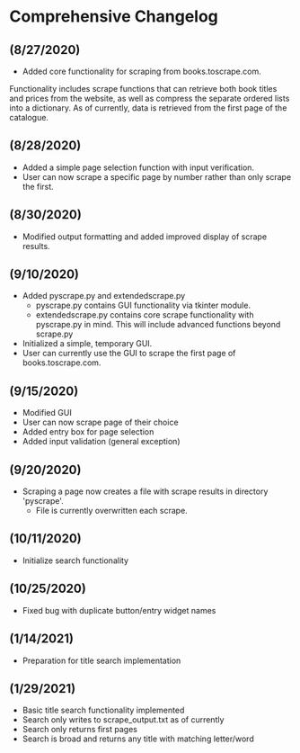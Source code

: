 # Comprehensive Changelog

## (8/27/2020)

* Added core functionality for scraping from books.toscrape.com.

Functionality includes scrape functions that can retrieve both book titles and prices from the website, as well as compress the separate ordered lists into a dictionary. As of currently, data is retrieved from the first page of the catalogue.

## (8/28/2020)

* Added a simple page selection function with input verification.
* User can now scrape a specific page by number rather than only scrape the first.

## (8/30/2020)

* Modified output formatting and added improved display of scrape results.

## (9/10/2020)

- Added pyscrape.py and extendedscrape.py
  - pyscrape.py contains GUI functionality via tkinter module.
  - extendedscrape.py contains core scrape functionality with pyscrape.py in mind. This will include advanced functions beyond scrape.py
- Initialized a simple, temporary GUI.
- User can currently use the GUI to scrape the first page of books.toscrape.com.

## (9/15/2020)
 - Modified GUI
 - User can now scrape page of their choice
  - Added entry box for page selection
  - Added input validation (general exception)

## (9/20/2020)
 - Scraping a page now creates a file with scrape results in directory 'pyscrape'.
   - File is currently overwritten each scrape.

## (10/11/2020)
 - Initialize search functionality

## (10/25/2020)
 - Fixed bug with duplicate button/entry widget names

## (1/14/2021)
 - Preparation for title search implementation

## (1/29/2021)
 - Basic title search functionality implemented
  - Search only writes to scrape_output.txt as of currently
  - Search only returns first pages
  - Search is broad and returns any title with matching letter/word
